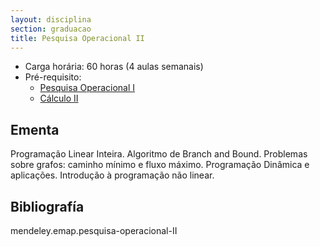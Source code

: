 ```yaml
---
layout: disciplina
section: graduacao
title: Pesquisa Operacional II
---
```


- Carga horária: 60 horas (4 aulas semanais)
- Pré-requisito: 
    - [Pesquisa Operacional I](pesquisa-operacional-I.html)
    - [Cálculo II](calculo-II.html)

## Ementa 

Programação Linear Inteira. Algoritmo de Branch and Bound. Problemas
sobre grafos: caminho mínimo e fluxo máximo. Programação Dinâmica e
aplicações. Introdução à programação não linear.


## Bibliografía

mendeley.emap.pesquisa-operacional-II
